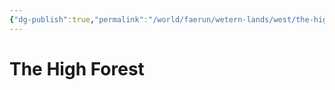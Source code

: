 ```yaml
---
{"dg-publish":true,"permalink":"/world/faerun/wetern-lands/west/the-high-forest/"}
---
```



# The High Forest